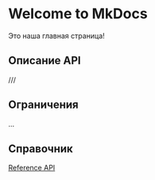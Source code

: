 # Welcome to MkDocs

Это наша главная страница!

## Описание API

///
## Ограничения

...

## Справочник

[Reference API](https://api.documentat.io/editor/)